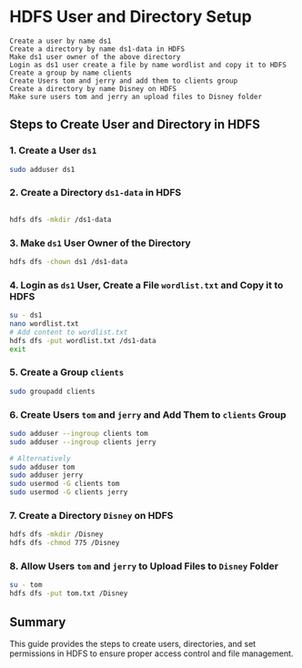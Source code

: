 
# HDFS User and Directory Setup
    Create a user by name ds1 
    Create a directory by name ds1-data in HDFS 
    Make ds1 user owner of the above directory 
    Login as ds1 user create a file by name wordlist and copy it to HDFS 
    Create a group by name clients 
    Create Users tom and jerry and add them to clients group 
    Create a directory by name Disney on HDFS 
    Make sure users tom and jerry an upload files to Disney folder


## Steps to Create User and Directory in HDFS

### 1. Create a User `ds1`
```sh
sudo adduser ds1
```

### 2. Create a Directory `ds1-data` in HDFS
```sh

hdfs dfs -mkdir /ds1-data
```

### 3. Make `ds1` User Owner of the Directory
```sh
hdfs dfs -chown ds1 /ds1-data
```

### 4. Login as `ds1` User, Create a File `wordlist.txt` and Copy it to HDFS
```sh
su - ds1
nano wordlist.txt
# Add content to wordlist.txt
hdfs dfs -put wordlist.txt /ds1-data
exit
```

### 5. Create a Group `clients`
```sh
sudo groupadd clients
```

### 6. Create Users `tom` and `jerry` and Add Them to `clients` Group
```sh
sudo adduser --ingroup clients tom 
sudo adduser --ingroup clients jerry

# Alternatively
sudo adduser tom 
sudo adduser jerry
sudo usermod -G clients tom 
sudo usermod -G clients jerry
```

### 7. Create a Directory `Disney` on HDFS
```sh
hdfs dfs -mkdir /Disney
hdfs dfs -chmod 775 /Disney
```

### 8. Allow Users `tom` and `jerry` to Upload Files to `Disney` Folder
```sh
su - tom
hdfs dfs -put tom.txt /Disney
```

## Summary
This guide provides the steps to create users, directories, and set permissions in HDFS to ensure proper access control and file management.
